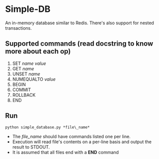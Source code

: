 # Simple-DB
An in-memory database similar to Redis. There's also support for nested transactions.

## Supported commands (read docstring to know more about each op)
1. SET *name* *value*
2. GET *name*
3. UNSET *name*
4. NUMEQUALTO *value*
5. BEGIN
6. COMMIT
7. ROLLBACK
8. END

## Run
`python simple_database.py *file\_name*`

- The *file\_name* should have commands listed one per line. 
- Execution will read file's contents on a per-line basis and  output the result to STDOUT.
- It is assumed that all files end with a __END__ command
